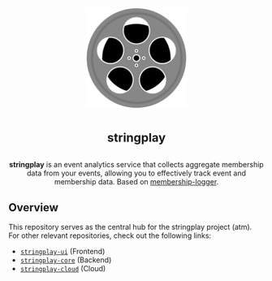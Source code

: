 <p align="center">
<img alt="App logo (film)" width="200" height="200" src="./assets/logo-stroke.svg" />
</p>

<h1 align="center">
<sup>stringplay</sup>
</h1>

<p align="center">
<strong>stringplay</strong> is an event analytics service that collects aggregate membership data from your events, allowing you to effectively track event and membership data. Based on <a href="https://github.com/cloudydaiyz/membership-logger">membership-logger</a>.
</p>

## Overview

This repository serves as the central hub for the stringplay project (atm). For other relevant repositories, check out the following links:

- [`stringplay-ui`](https://github.com/cloudydaiyz/stringplay-ui) (Frontend)
- [`stringplay-core`](https://github.com/cloudydaiyz/stringplay-core) (Backend)
- [`stringplay-cloud`](https://github.com/cloudydaiyz/stringplay-cloud) (Cloud)